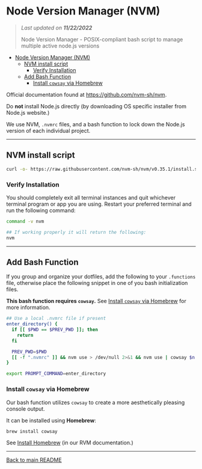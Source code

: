 # Node Version Manager (NVM)

> *Last updated on **11/22/2022***
>
> Node Version Manager - POSIX-compliant bash script to manage multiple active node.js versions

- [Node Version Manager (NVM)](#node-version-manager-nvm)
  - [NVM install script](#nvm-install-script)
    - [Verify Installation](#verify-installation)
  - [Add Bash Function](#add-bash-function)
    - [Install `cowsay` via Homebrew](#install-cowsay-via-homebrew)

Official documentation found at <https://github.com/nvm-sh/nvm>.

Do **not** install Node.js directly (by downloading OS specific installer from Node.js website.)

We use NVM, `.nvmrc` files, and a bash function to lock down the Node.js version of each individual project.

-----

## NVM install script

```bash
curl -o- https://raw.githubusercontent.com/nvm-sh/nvm/v0.35.1/install.sh | bash
```

### Verify Installation

You should completely exit all terminal instances and quit whichever terminal program or app you are using. Restart your preferred terminal and run the following command:

```bash
command -v nvm

## If working properly it will return the following:
nvm
```

-----

## Add Bash Function

If you group and organize your dotfiles, add the following to your `.functions` file, otherwise place the following snippet in one of you bash initialization files.

**This bash function requires `cowsay`.**
See [Install `cowsay` via Homebrew](#install-cowsay-via-homebrew) for more information.

```bash
## Use a local .nvmrc file if present
enter_directory() {
  if [[ $PWD == $PREV_PWD ]]; then
    return
  fi

  PREV_PWD=$PWD
  [[ -f ".nvmrc" ]] && nvm use > /dev/null 2>&1 && nvm use | cowsay $n
}

export PROMPT_COMMAND=enter_directory
```

### Install `cowsay` via Homebrew

Our bash function utilizes `cowsay` to create a more aesthetically pleasing console output.

It can be installed using **Homebrew**:

```bash
brew install cowsay
```

See [Install Homebrew](./installing_rvm/#install-homebrew) (in our RVM documentation.)

-----

[Back to main README](/KankakeeCommunityCollege/kcc-development-environment/)
